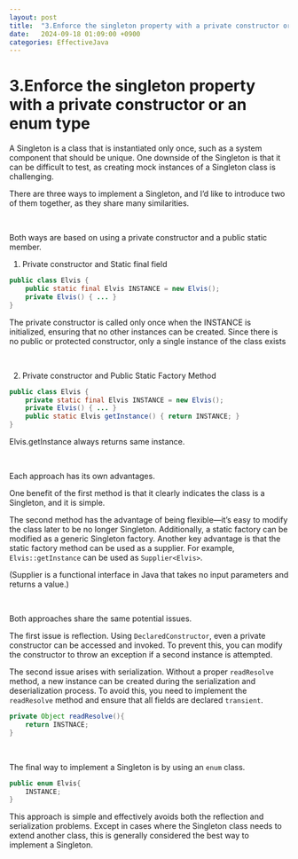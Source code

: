 ```yaml
---
layout: post
title:  "3.Enforce the singleton property with a private constructor or an enum type"
date:   2024-09-18 01:09:00 +0900
categories: EffectiveJava
---
```


# 3.Enforce the singleton property with a private constructor or an enum type

A Singleton is a class that is instantiated only once, such as a system component that should be unique. One downside of the Singleton is that it can be difficult to test, as creating mock instances of a Singleton class is challenging.

There are three ways to implement a Singleton, and I’d like to introduce two of them together, as they share many similarities.

<br>

Both ways are based on using a private constructor and a public static member.

1. Private constructor and Static final field

```java
public class Elvis {
	public static final Elvis INSTANCE = new Elvis();
	private Elvis() { ... }
}
```

The private constructor is called only once when the INSTANCE is initialized, ensuring that no other instances can be created. Since there is no public or protected constructor, only a single instance of the class exists

<br>

2. Private constructor and Public Static Factory Method

```java
public class Elvis {
	private static final Elvis INSTANCE = new Elvis();
	private Elvis() { ... }
	public static Elvis getInstance() { return INSTANCE; }
}
```

Elvis.getInstance always returns same instance.

<br>

Each approach has its own advantages.

One benefit of the first method is that it clearly indicates the class is a Singleton, and it is simple.

The second method has the advantage of being flexible—it’s easy to modify the class later to be no longer Singleton. Additionally, a static factory can be modified as a generic Singleton factory. Another key advantage is that the static factory method can be used as a supplier. For example, `Elvis::getInstance` can be used as `Supplier<Elvis>`.

(Supplier is a functional interface in Java that takes no input parameters and returns a value.)

<br>

Both approaches share the same potential issues.

The first issue is reflection. Using `DeclaredConstructor`, even a private constructor can be accessed and invoked. To prevent this, you can modify the constructor to throw an exception if a second instance is attempted.

The second issue arises with serialization. Without a proper `readResolve` method, a new instance can be created during the serialization and deserialization process. To avoid this, you need to implement the `readResolve` method and ensure that all fields are declared `transient`.

```java
private Object readResolve(){
	return INSTNACE;
}
```

<br>

The final way to implement a Singleton is by using an `enum` class.

```java
public enum Elvis{
	INSTANCE;
}
```

This approach is simple and effectively avoids both the reflection and serialization problems. Except in cases where the Singleton class needs to extend another class, this is generally considered the best way to implement a Singleton.